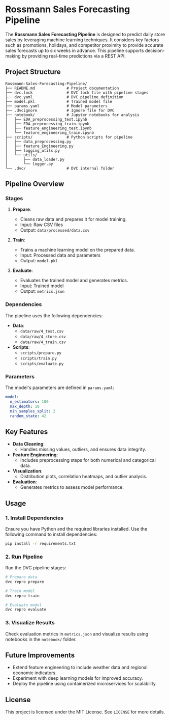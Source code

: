 # Rossmann Sales Forecasting Pipeline

The **Rossmann Sales Forecasting Pipeline** is designed to predict daily store sales by leveraging machine learning techniques. It considers key factors such as promotions, holidays, and competitor proximity to provide accurate sales forecasts up to six weeks in advance. This pipeline supports decision-making by providing real-time predictions via a REST API.

## Project Structure

```plaintext
Rossmann-Sales-Forecasting-Pipeline/
├── README.md              # Project documentation
├── dvc.lock               # DVC lock file with pipeline stages
├── dvc.yaml               # DVC pipeline definition
├── model.pkl              # Trained model file
├── params.yaml            # Model parameters
├── .dvcignore             # Ignore file for DVC
├── notebook/              # Jupyter notebooks for analysis
│   ├── EDA_preprocessing_test.ipynb
│   ├── EDA_preprocessing_train.ipynb
│   ├── feature_engineering_test.ipynb
│   └── feature_engineering_train.ipynb
├── scripts/               # Python scripts for pipeline
│   ├── data_preprocessing.py
│   ├── feature_Engineering.py
│   ├── logging_utils.py
│   └── utils/
│       ├── data_loader.py
│       └── logger.py
└── .dvc/                  # DVC internal folder
```

## Pipeline Overview

### Stages
1. **Prepare**:
   - Cleans raw data and prepares it for model training.
   - Input: Raw CSV files
   - Output: `data/processed/data.csv`

2. **Train**:
   - Trains a machine learning model on the prepared data.
   - Input: Processed data and parameters
   - Output: `model.pkl`

3. **Evaluate**:
   - Evaluates the trained model and generates metrics.
   - Input: Trained model
   - Output: `metrics.json`

### Dependencies
The pipeline uses the following dependencies:
- **Data**:
  - `data/raw/4_test.csv`
  - `data/raw/4_store.csv`
  - `data/raw/4_train.csv`
- **Scripts**:
  - `scripts/prepare.py`
  - `scripts/train.py`
  - `scripts/evaluate.py`

### Parameters
The model's parameters are defined in `params.yaml`:
```yaml
model:
  n_estimators: 100
  max_depth: 10
  min_samples_split: 2
  random_state: 42
```

## Key Features
- **Data Cleaning**:
  - Handles missing values, outliers, and ensures data integrity.
- **Feature Engineering**:
  - Includes preprocessing steps for both numerical and categorical data.
- **Visualization**:
  - Distribution plots, correlation heatmaps, and outlier analysis.
- **Evaluation**:
  - Generates metrics to assess model performance.

## Usage

### 1. Install Dependencies
Ensure you have Python and the required libraries installed. Use the following command to install dependencies:
```bash
pip install -r requirements.txt
```

### 2. Run Pipeline
Run the DVC pipeline stages:
```bash
# Prepare data
dvc repro prepare

# Train model
dvc repro train

# Evaluate model
dvc repro evaluate
```

### 3. Visualize Results
Check evaluation metrics in `metrics.json` and visualize results using notebooks in the `notebook/` folder.

## Future Improvements
- Extend feature engineering to include weather data and regional economic indicators.
- Experiment with deep learning models for improved accuracy.
- Deploy the pipeline using containerized microservices for scalability.

## License
This project is licensed under the MIT License. See `LICENSE` for more details.
